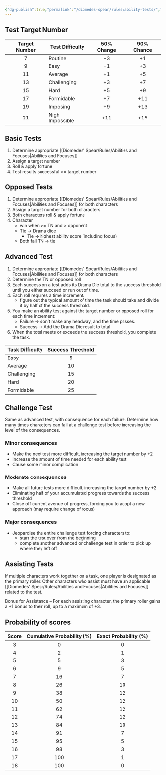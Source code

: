 ```yaml
---
{"dg-publish":true,"permalink":"/diomedes-spear/rules/ability-tests/","created":"2024-12-25T20:32:59.815+10:00","updated":"2025-07-01T15:58:09.196+10:00"}
---
```


## Test Target Number
| Target Number | Test Difficulty | 50% Change | 90% Chance |
| :-----------: | --------------- | :--------: | :--------: |
|       7       | Routine         |     -3     |     +1     |
|       9       | Easy            |     -1     |     +3     |
|      11       | Average         |     +1     |     +5     |
|      13       | Challenging     |     +3     |     +7     |
|      15       | Hard            |     +5     |     +9     |
|      17       | Formidable      |     +7     |    +11     |
|      19       | Imposing        |     +9     |    +13     |
|      21       | Nigh Impossible |    +11     |    +15     |
## Basic Tests
1. Determine appropriate [[Diomedes' Spear/Rules/Abilities and Focuses\|Abilities and Focuses]]
2. Assign a target number
3. Roll & apply fortune
4. Test results successful >= target number

## Opposed Tests
1. Determine appropriate [[Diomedes' Spear/Rules/Abilities and Focuses\|Abilities and Focuses]] for both characters
2. Assign a target number for both characters
3. Both characters roll & apply fortune
4. Character 
	- win when >= TN and > opponent
	- Tie -> Drama dice
		- Tie -> highest ability score (including focus)
	- Both fail TN -> tie

## Advanced Test
1. Determine appropriate [[Diomedes' Spear/Rules/Abilities and Focuses\|Abilities and Focuses]] for both characters
2. Determine the TN or opposed roll
3. Each success on a test adds its Drama Die total to the success threshold until you either succeed or run out of time.
4. Each roll requires a time increment.
	- figure out the typical amount of time the task should take and divide it by half of the success threshold.
5. You make an ability test against the target number or opposed roll for each time increment:
	- Failure -> don’t make any headway, and the time passes. 
	- Success -> Add the Drama Die result to total
6. When the total meets or exceeds the success threshold, you complete the task.

| Task Difficulty | Success Threshold |
| --------------- | :---------------: |
| Easy            |         5         |
| Average         |        10         |
| Challenging     |        15         |
| Hard            |        20         |
| Formidable      |        25         |
## Challenge Test
Same as advanced test, with consequence for each failure. 
Determine how many times characters can fail at a challenge test before increasing the level of the consequences.
### Minor consequences
- Make the next test more difficult, increasing the target number by +2
- Increase the amount of time needed for each ability test
- Cause some minor complication
### Moderate consequences
- Make all future tests more difficult, increasing the target number by +2
- Eliminating half of your accumulated progress towards the success threshold
- Close off current avenue of progress, forcing you to adopt a new approach (may require change of focus)

### Major consequences
- Jeopardise the entire challenge test forcing characters to:
	- start the test over from the beginning
	- complete another advanced or challenge test in order to pick up where they left off

## Assisting Tests
If multiple characters work together on a task, one player is designated as the primary roller. Other characters who assist must have an applicable [[Diomedes' Spear/Rules/Abilities and Focuses\|Abilities and Focuses]] related to the test.

Bonus for Assistance – For each assisting character, the primary roller gains a +1 bonus to their roll, up to a maximum of +3.

## Probability of scores
| Score | Cumulative Probability (%) | Exact Probability (%) |
| :---: | :------------------------: | :-------------------: |
|   3   |             0              |           0           |
|   4   |             2              |           1           |
|   5   |             5              |           3           |
|   6   |             9              |           5           |
|   7   |             16             |           7           |
|   8   |             26             |          10           |
|   9   |             38             |          12           |
|  10   |             50             |          12           |
|  11   |             62             |          12           |
|  12   |             74             |          12           |
|  13   |             84             |          10           |
|  14   |             91             |           7           |
|  15   |             95             |           5           |
|  16   |             98             |           3           |
|  17   |            100             |           1           |
|  18   |            100             |           0           |
